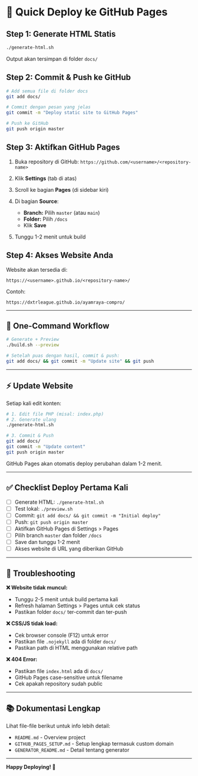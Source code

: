 # 🚀 Quick Deploy ke GitHub Pages

## Step 1: Generate HTML Statis

```bash
./generate-html.sh
```

Output akan tersimpan di folder `docs/`

## Step 2: Commit & Push ke GitHub

```bash
# Add semua file di folder docs
git add docs/

# Commit dengan pesan yang jelas
git commit -m "Deploy static site to GitHub Pages"

# Push ke GitHub
git push origin master
```

## Step 3: Aktifkan GitHub Pages

1. Buka repository di GitHub: `https://github.com/<username>/<repository-name>`

2. Klik **Settings** (tab di atas)

3. Scroll ke bagian **Pages** (di sidebar kiri)

4. Di bagian **Source**:
   - **Branch:** Pilih `master` (atau `main`)
   - **Folder:** Pilih `/docs`
   - Klik **Save**

5. Tunggu 1-2 menit untuk build

## Step 4: Akses Website Anda

Website akan tersedia di:
```
https://<username>.github.io/<repository-name>/
```

Contoh:
```
https://dxtrleague.github.io/ayamraya-compro/
```

---

## 🎯 One-Command Workflow

```bash
# Generate + Preview
./build.sh --preview

# Setelah puas dengan hasil, commit & push:
git add docs/ && git commit -m "Update site" && git push
```

---

## ⚡ Update Website

Setiap kali edit konten:

```bash
# 1. Edit file PHP (misal: index.php)
# 2. Generate ulang
./generate-html.sh

# 3. Commit & Push
git add docs/
git commit -m "Update content"
git push origin master
```

GitHub Pages akan otomatis deploy perubahan dalam 1-2 menit.

---

## ✅ Checklist Deploy Pertama Kali

- [ ] Generate HTML: `./generate-html.sh`
- [ ] Test lokal: `./preview.sh`
- [ ] Commit: `git add docs/ && git commit -m "Initial deploy"`
- [ ] Push: `git push origin master`
- [ ] Aktifkan GitHub Pages di Settings > Pages
- [ ] Pilih branch `master` dan folder `/docs`
- [ ] Save dan tunggu 1-2 menit
- [ ] Akses website di URL yang diberikan GitHub

---

## 🔧 Troubleshooting

**❌ Website tidak muncul:**
- Tunggu 2-5 menit untuk build pertama kali
- Refresh halaman Settings > Pages untuk cek status
- Pastikan folder `docs/` ter-commit dan ter-push

**❌ CSS/JS tidak load:**
- Cek browser console (F12) untuk error
- Pastikan file `.nojekyll` ada di folder `docs/`
- Pastikan path di HTML menggunakan relative path

**❌ 404 Error:**
- Pastikan file `index.html` ada di `docs/`
- GitHub Pages case-sensitive untuk filename
- Cek apakah repository sudah public

---

## 📚 Dokumentasi Lengkap

Lihat file-file berikut untuk info lebih detail:

- `README.md` - Overview project
- `GITHUB_PAGES_SETUP.md` - Setup lengkap termasuk custom domain
- `GENERATOR_README.md` - Detail tentang generator

---

**Happy Deploying! 🎉**
